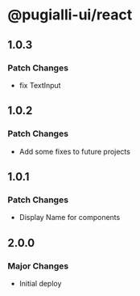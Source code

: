 # @pugialli-ui/react

## 1.0.3

### Patch Changes

- fix TextInput

## 1.0.2

### Patch Changes

- Add some fixes to future projects

## 1.0.1

### Patch Changes

- Display Name for components

## 2.0.0

### Major Changes

- Initial deploy
